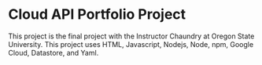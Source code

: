 # Cloud API Portfolio Project

This project is the final project with the Instructor Chaundry at Oregon State University. This project uses HTML, Javascript, Nodejs, Node, npm, Google Cloud, Datastore, and Yaml.
